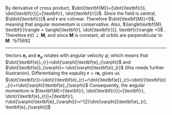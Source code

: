 
By derivative of cross product, $\dot{\textbf{M}}=[\dot{\textbf{r}}, \dot{\textbf{r}}]+[\textbf{r}, \dot{\textbf{r}}]$. Since the field is central, $\ddot{\textbf{r}}$ and $\textbf{r}$ are colinear. Therefore $\dot{\textbf{M}}=0$, meaning that angular momentum is conservative. Also, $\langle\textbf{M}, \textbf{r}\rangle = \langle[\textbf{r}, \dot{\textbf{r}}], \textbf{r}\rangle =0$ . Therefore $\textbf{r}(t)\perp \textbf{M}$, and since $\textbf{M}$ is constant, all orbits are perpendicular to $\textbf{M}$. ^b75692

---

Vectors $\textbf{e}_{r}$ and $\textbf{e}_{\varphi}$ rotates with angular velocity $\dot{\varphi}$, which means that $\dot{\textbf{e}}_{r}=\dot{\varphi}\textbf{e}_{\varphi}$ and $\dot{\textbf{e}}_{\varphi}=-\dot{\varphi}\textbf{e}_{r}$ (this needs further illustrarion). Differentiaing the eqaulity $\textbf{r}=r\textbf{e}_{r}$ gives us $\dot{\textbf{r}}=\dot{r}\textbf{e}_{r}+r\dot{\textbf{e}}_{r}=\dot{r}\textbf{e}_{r}+r\dot{\varphi}\textbf{e}_{\varphi}$ 
Consequently, the angular momentum is $\textbf{M}=[\textbf{r}, \dot{\textbf{r}}]=[\textbf{r}, \dot{r}\textbf{e}_{r}]+[\textbf{r}, r\dot{\varphi}\textbf{e}_{\varphi}]=r^{2}\dot{\varphi}[\textbf{e}_{r}, \textbf{e}_{\varphi}]$ 